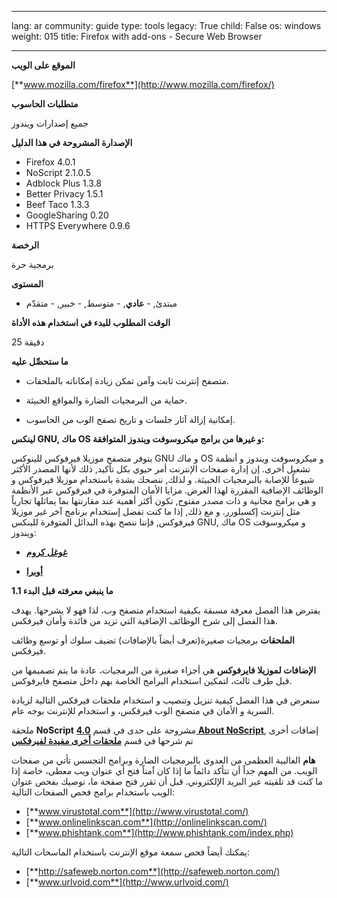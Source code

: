 

---

lang: ar
community: guide
type: tools
legacy: True
child: False
os: windows
weight: 015
title: Firefox with add-ons - Secure Web Browser

---

**الموقع على الويب**

[**www.mozilla.com/firefox**](http://www.mozilla.com/firefox/)

**متطلبات الحاسوب**

جميع إصدارات ويندوز

**الإصدارة المشروحة في هذا الدليل**

- Firefox 4.0.1 
- NoScript 2.1.0.5
- Adblock Plus 1.3.8
- Better Privacy 1.5.1
- Beef Taco 1.3.3
- GoogleSharing 0.20
- HTTPS Everywhere 0.9.6


**الرخصة**

برمجية حرة

**المستوى**

- مبتدئ, - **عادي**, - متوسط, - خبير, - متقدّم


**الوقت المطلوب للبدء في استخدام هذه الأداة**

25 دقيقة

**ما ستحصِّل عليه**

- متصفح إنترنت ثابت وآمن تمكن زيادة إمكاناته بالملحقات.

- حماية من البرمجيات الضارة والمواقع الخبيثة.

- إمكانية إزالة آثار جلسات و تاريخ تصفح الوب من الحاسوب.

**لينكس GNU, ماك OS و غيرها من برامج ميكروسوفت ويندوز المتوافقة:**

يتوفر متصفح موزيلا فيرفوكس للينوكس GNU و ماك OS و ميكروسوفت ويندوز و أنظمة تشغيل أخرى. إن إدارة صفحات الإنترنت أمر حيوي بكل تأكيد, ذلك لأنها المصدر الأكثر شيوعاً للإصابة بالبرمجيات الخبيثة. و لذلك, ننصحك بشدة باستخدام موزيلا فيرفوكس و الوظائف الإضافية المقررة لهذا الغرض. مزايا الأمان المتوفرة في فيرفوكس عبر الأنظمة و هي برامج مجانية و ذات مصدر مفتوح, تكون أكثر أهمية عند مقارنتها بما يماثلها تجارياً مثل إنترنت إكسبلورر. و مع ذلك, إذا ما كنت تفضل إستخدام برنامج آخر غير موزيلا فيرفوكس, فإننا ننصح بهذه البدائل المتوفرة للينكس GNU, ماك OS و ميكروسوفت ويندوز:

- [**غوغل كروم**](http://www.google.com/chrome/)

- [**أوبرا**](http://www.opera.com/)


**1.1 ما ينبغي معرفته قبل البدء**

يفترض هذا الفصل معرفة مسبقة بكيفية استخدام متصفح وب، لذا فهو لا يشرحها. يهدف هذا الفصل إلى شرح الوظائف الإضافية التي تزيد من فائدة وأمان فيرفكس.

**الملحقات** برمجيات صغيرة(تعرف أيضاً بالإضافات)  تضيف سلوك أو توسع وظائف فيرفكس.

**الإضافات لموزيلا فايرفوكس** هي أجزاء صغيرة من البرمجيات، عادة ما يتم تصميمها من قبل طرف ثالث، لتمكين استخدام البرامج الخاصة بهم داخل متصفح فايرفوكس.

سنعرض في هذا الفصل كيفية تنزيل وتنصيب و استخدام ملحقات فيرفكس التالية لزيادة السرية و الأمان في متصفح الوب فيرفكس، و استخدام للإنترنت بوجه عام.

ملحقة **NoScript** مشروحة على حدى في قسم [**4.0 About NoScript**](/en/firefox_noscript), إضافات أخرى تم شرحها في قسم [**ملحقات أخرى مفيدة لفيرفكس**](/en/firefox_others)

**هام** الغالبية العظمى من العدوى بالبرمجيات الضارة وبرامج التجسس  تأتي من صفحات الويب. من المهم جداً أن تتأكد دائماً ما إذا كان آمناً فتح أي عنوان ويب معطى، خاصة إذا ما كنت قد تلقيته عبر البريد الإلكتروني. قبل أن تقرر فتح صفحة ما، نوصيك بفحص عنوان الويب باستخدام برامج فحص الصفحات التالية:

- [**www.virustotal.com**](http://www.virustotal.com/)
- [**www.onlinelinkscan.com**](http://onlinelinkscan.com/)
- [**www.phishtank.com**](http://www.phishtank.com/index.php)

يمكنك أيضاً فحص سمعة موقع الإنترنت باستخدام الماسحات التالية:

- [**http://safeweb.norton.com**](http://safeweb.norton.com/)
- [**www.urlvoid.com**](http://www.urlvoid.com/)


	


